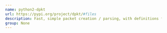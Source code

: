 ```yaml
---
name: python2-dpkt
url: https://pypi.org/project/dpkt/#files
description: Fast, simple packet creation / parsing, with definitions for the basic TCP/IP protocols.
group: None
---
```

